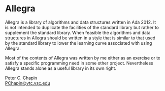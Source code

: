 Allegra
=======

Allegra is a library of algorithms and data structures written in Ada 2012. It is not intended
to duplicate the facilities of the standard library but rather to supplement the standard
library. When feasible the algorithms and data structures in Allegra should be written in a
style that is similar to that used by the standard library to lower the learning curve
associated with using Allegra.

Most of the contents of Allegra was written by me either as an exercise or to satisfy a specific
programming need in some other project. Nevertheless Allegra stands alone as a useful library in
its own right.

Peter C. Chapin  
PChapin@vtc.vsc.edu
